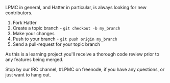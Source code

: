 LPMC in general, and Hatter in particular, is always looking for new contributors.

1. Fork Hatter
2. Create a topic branch - `git checkout -b my_branch`
3. Make your changes
4. Push to your branch - `git push origin my_branch`
5. Send a pull-request for your topic branch

As this is a learning project you'll receive a thorough code review prior to any features being merged.

Stop by our IRC channel, #LPMC on freenode, if you have any questions, or just want to hang out.
